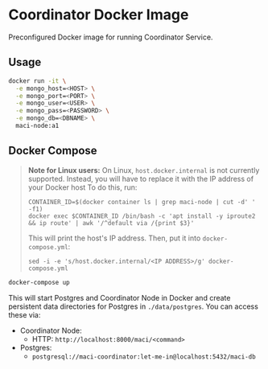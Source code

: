 # Coordinator Docker Image

Preconfigured Docker image for running Coordinator Service.

## Usage

```sh
docker run -it \
  -e mongo_host=<HOST> \
  -e mongo_port=<PORT> \
  -e mongo_user=<USER> \
  -e mongo_pass=<PASSWORD> \
  -e mongo_db=<DBNAME> \
  maci-node:a1
```

## Docker Compose

> **Note for Linux users:** On Linux, `host.docker.internal` is not
> currently supported. Instead, you will have to replace it with the
> IP address of your Docker host 
> To do this, run:
> ```
> CONTAINER_ID=$(docker container ls | grep maci-node | cut -d' ' -f1)
> docker exec $CONTAINER_ID /bin/bash -c 'apt install -y iproute2 && ip route' | awk '/^default via /{print $3}'
> ```
>
> This will print the host's IP address. Then, put it into `docker-compose.yml`:
>
> ```
> sed -i -e 's/host.docker.internal/<IP ADDRESS>/g' docker-compose.yml
> ```

```sh
docker-compose up
```

This will start Postgres and Coordinator Node in Docker and create persistent
data directories for Postgres in `./data/postgres`. You
can access these via:

- Coordinator Node:
  - HTTP: `http://localhost:8000/maci/<command>`
- Postgres:
  - `postgresql://maci-coordinator:let-me-in@localhost:5432/maci-db`
